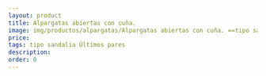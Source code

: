 ```yaml
---
layout: product
title: Alpargatas abiertas con cuña. 
image: img/productos/alpargatas/Alpargatas abiertas con cuña. ==tipo sandalia Últimos pares.webp
price: 
tags: tipo sandalia Últimos pares
description: 
order: 0
---
```

